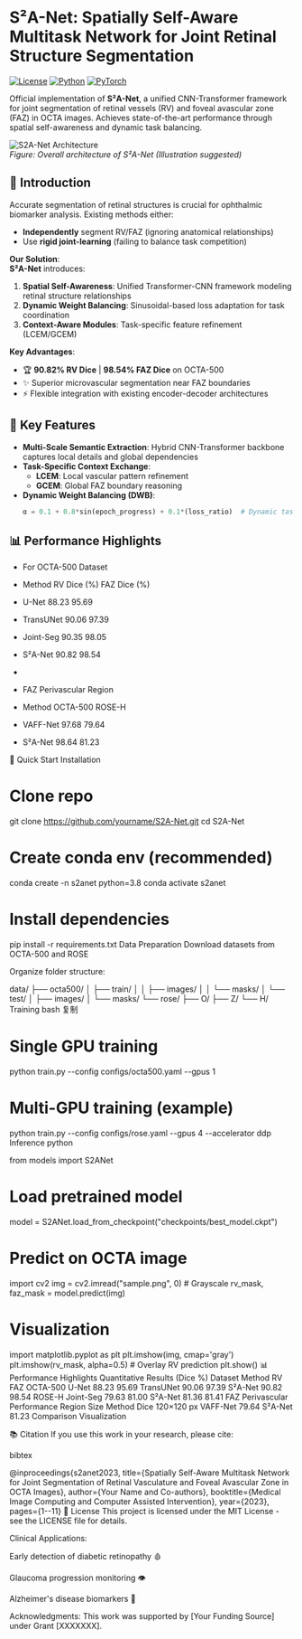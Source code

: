 # S²A-Net: Spatially Self-Aware Multitask Network for Joint Retinal Structure Segmentation

[![License](https://img.shields.io/badge/license-MIT-blue.svg)](LICENSE)
[![Python](https://img.shields.io/badge/python-3.8%2B-blue)](https://www.python.org/)
[![PyTorch](https://img.shields.io/badge/pytorch-1.10%2B-orange)](https://pytorch.org/)

Official implementation of **S²A-Net**, a unified CNN-Transformer framework for joint segmentation of retinal vessels (RV) and foveal avascular zone (FAZ) in OCTA images. Achieves state-of-the-art performance through spatial self-awareness and dynamic task balancing.

![S2A-Net Architecture](docs/network.png)  
*Figure: Overall architecture of S²A-Net (Illustration suggested)*

## 📖 Introduction
Accurate segmentation of retinal structures is crucial for ophthalmic biomarker analysis. Existing methods either:
-  **Independently** segment RV/FAZ (ignoring anatomical relationships)
-  Use **rigid joint-learning** (failing to balance task competition)

**Our Solution**:  
**S²A-Net** introduces:
1. **Spatial Self-Awareness**: Unified Transformer-CNN framework modeling retinal structure relationships
2. **Dynamic Weight Balancing**: Sinusoidal-based loss adaptation for task coordination
3. **Context-Aware Modules**: Task-specific feature refinement (LCEM/GCEM)

**Key Advantages**:
- 🏆 **90.82% RV Dice** | **98.54% FAZ Dice** on OCTA-500
- ✨ Superior microvascular segmentation near FAZ boundaries
- ⚡ Flexible integration with existing encoder-decoder architectures

## 🚀 Key Features
- **Multi-Scale Semantic Extraction**: Hybrid CNN-Transformer backbone captures local details and global dependencies
- **Task-Specific Context Exchange**:
  - **LCEM**: Local vascular pattern refinement
  - **GCEM**: Global FAZ boundary reasoning
- **Dynamic Weight Balancing (DWB)**:
  ```python
  α = 0.1 + 0.8*sin(epoch_progress) + 0.1*(loss_ratio)  # Dynamic task weighting


## 📊 Performance Highlights

- For OCTA-500 Dataset

- Method	RV Dice (%)	FAZ Dice (%)
- U-Net	88.23	95.69
- TransUNet	90.06	97.39
- Joint-Seg	90.35	98.05
- S²A-Net	90.82	98.54

- 
- FAZ Perivascular Region
- Method	OCTA-500	ROSE-H
- VAFF-Net	97.68	79.64
- S²A-Net	98.64	81.23


🚀 Quick Start
Installation

# Clone repo
git clone https://github.com/yourname/S2A-Net.git
cd S2A-Net

# Create conda env (recommended)
conda create -n s2anet python=3.8
conda activate s2anet

# Install dependencies
pip install -r requirements.txt
Data Preparation
Download datasets from OCTA-500 and ROSE

Organize folder structure:

data/
├── octa500/
│   ├── train/
│   │   ├── images/
│   │   └── masks/
│   └── test/
│       ├── images/
│       └── masks/
└── rose/
    ├── O/
    ├── Z/
    └── H/
Training
bash
复制
# Single GPU training
python train.py --config configs/octa500.yaml --gpus 1

# Multi-GPU training (example)
python train.py --config configs/rose.yaml --gpus 4 --accelerator ddp
Inference
python

from models import S2ANet

# Load pretrained model
model = S2ANet.load_from_checkpoint("checkpoints/best_model.ckpt")

# Predict on OCTA image
import cv2
img = cv2.imread("sample.png", 0)  # Grayscale
rv_mask, faz_mask = model.predict(img)

# Visualization
import matplotlib.pyplot as plt
plt.imshow(img, cmap='gray')
plt.imshow(rv_mask, alpha=0.5)  # Overlay RV prediction
plt.show()
📊 Performance Highlights
Quantitative Results (Dice %)
Dataset	Method	RV	FAZ
OCTA-500	U-Net	88.23	95.69
TransUNet	90.06	97.39
S²A-Net	90.82	98.54
ROSE-H	Joint-Seg	79.63	81.00
S²A-Net	81.36	81.41
FAZ Perivascular Performance
Region Size	Method	Dice
120×120 px	VAFF-Net	79.64
S²A-Net	81.23
Comparison Visualization

📚 Citation
If you use this work in your research, please cite:

bibtex

@inproceedings{s2anet2023,
  title={Spatially Self-Aware Multitask Network for Joint Segmentation of Retinal Vasculature and Foveal Avascular Zone in OCTA Images},
  author={Your Name and Co-authors},
  booktitle={Medical Image Computing and Computer Assisted Intervention},
  year={2023},
  pages={1--11}
📝 License
This project is licensed under the MIT License - see the LICENSE file for details.

Clinical Applications:

Early detection of diabetic retinopathy 🩸

Glaucoma progression monitoring 👁️

Alzheimer's disease biomarkers 🧠

Acknowledgments: This work was supported by [Your Funding Source] under Grant [XXXXXXX].

